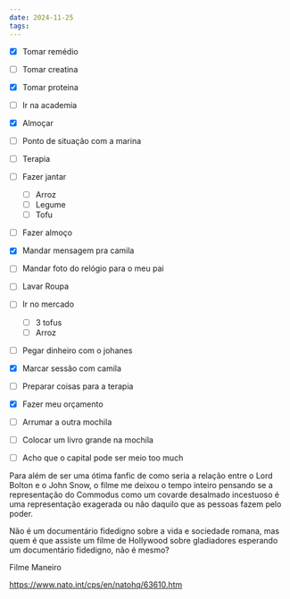 ```yaml
---
date: 2024-11-25
tags:
---
```


- [x] Tomar remédio
- [ ] Tomar creatina
- [x] Tomar proteina
- [ ] Ir na academia
- [x] Almoçar
- [ ] Ponto de situação com a marina
- [ ] Terapia
- [ ] Fazer jantar
	- [ ] Arroz
	- [ ] Legume
	- [ ] Tofu
- [ ] Fazer almoço
- [x] Mandar mensagem pra camila
- [ ] Mandar foto do relógio para o meu pai
- [ ] Lavar Roupa
- [ ] Ir no mercado
	- [ ] 3 tofus
	- [ ] Arroz
- [ ] Pegar dinheiro com o johanes
- [x] Marcar sessão com camila
- [ ] Preparar coisas para a terapia
- [x] Fazer meu orçamento
- [ ] Arrumar a outra mochila
- [ ] Colocar um livro grande na mochila
- [ ] Acho que o capital pode ser meio too much


Para além de ser uma ótima fanfic de como seria a relação entre o Lord Bolton e o John Snow, o filme me deixou o tempo inteiro pensando se a representação do Commodus como um covarde desalmado incestuoso é uma representação exagerada ou não daquilo que as pessoas fazem pelo poder. 

Não é um documentário fidedigno sobre a vida e sociedade romana, mas quem é que assiste um filme de Hollywood sobre gladiadores esperando um documentário fidedigno, não é mesmo?

Filme Maneiro



https://www.nato.int/cps/en/natohq/63610.htm